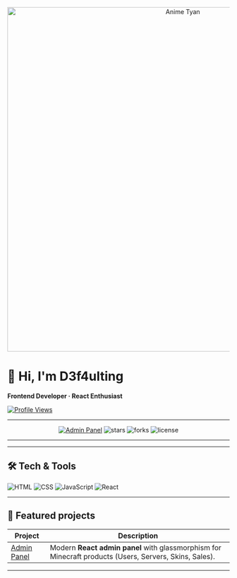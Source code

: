 <p align="center">
  <img src="https://media1.tenor.com/m/xww7ejQabFgAAAAd/alya-chrismas.gif" alt="Anime Tyan" width="780"/>
</p>

# 👋 Hi, I'm **D3f4ulting**

**Frontend Developer · React Enthusiast**

[![Profile Views](https://komarev.com/ghpvc/?username=fecurity74-bot&color=blueviolet)](https://github.com/fecurity74-bot)

---

<p align="center">
  <a href="https://github.com/fecurity74-bot/Admin-Panel"><img src="https://img.shields.io/badge/Admin--Panel-React-green?style=for-the-badge&logo=react" alt="Admin Panel"/></a>
  <img src="https://img.shields.io/github/stars/fecurity74-bot/Admin-Panel?style=for-the-badge" alt="stars"/>
  <img src="https://img.shields.io/github/forks/fecurity74-bot/Admin-Panel?style=for-the-badge" alt="forks"/>
  <img src="https://img.shields.io/github/license/fecurity74-bot/Admin-Panel?style=for-the-badge" alt="license"/>
</p>

---
---

## 🛠 Tech & Tools
<p>
  <img alt="HTML" src="https://img.shields.io/badge/HTML5-E34F26?style=for-the-badge&logo=html5&logoColor=white"/>
  <img alt="CSS" src="https://img.shields.io/badge/CSS3-1572B6?style=for-the-badge&logo=css3&logoColor=white"/>
  <img alt="JavaScript" src="https://img.shields.io/badge/JavaScript-F7DF1E?style=for-the-badge&logo=javascript&logoColor=black"/>
  <img alt="React" src="https://img.shields.io/badge/React-61DAFB?style=for-the-badge&logo=react&logoColor=black"/>
</p>

---

## 🔗 Featured projects

| Project | Description |
|---|---|
| [Admin Panel](https://github.com/fecurity74-bot/Admin-Panel) | Modern **React admin panel** with glassmorphism for Minecraft products (Users, Servers, Skins, Sales). |
---
